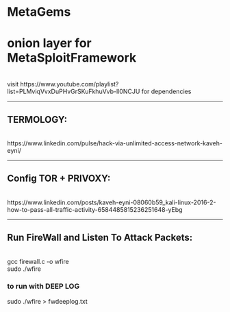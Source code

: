 # MetaGems<br>
<h1>onion layer for MetaSploitFramework</h1>
<br>
visit https://www.youtube.com/playlist?list=PLMviqVvxDuPHvGrSKuFkhuVvb-ll0NCJU for dependencies
<hr>
<h2>TERMOLOGY:</h2><br>
https://www.linkedin.com/pulse/hack-via-unlimited-access-network-kaveh-eyni/
<hr>
<h2>Config TOR + PRIVOXY:</h2><br>
https://www.linkedin.com/posts/kaveh-eyni-08060b59_kali-linux-2016-2-how-to-pass-all-traffic-activity-6584485815236251648-yEbg
<hr>
<h2>Run FireWall and Listen To Attack Packets:</h2><br>
gcc firewall.c -o wfire<br>
sudo ./wfire<br>

<h3>to run with DEEP LOG</h3>
sudo ./wfire > fwdeeplog.txt
